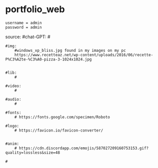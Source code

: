 # portfolio_web
    username = admin
    password = admin

source:
    #chat-GPT:
        #

    #img:
        #windows_xp_bliss.jpg found in my images on my pc
        https://www.recetteaz.net/wp-content/uploads/2016/06/recette-P%C3%A2te-%C3%A0-pizza-3-1024x1024.jpg


    #lib:
        #
    
    #video:
        #

    #audio:
        #

    #fonts:
        # https://fonts.google.com/specimen/Roboto

    #logo:
        # https://favicon.io/favicon-converter/


    #anim:
        # https://cdn.discordapp.com/emojis/587027209160753153.gif?quality=lossless&size=48 

    #
 
